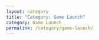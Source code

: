 ```yaml
---
layout: category
title: "Category: Game Launch"
category: Game Launch
permalink: /category/game-launch/
---
```

